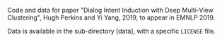 Code and data for paper "Dialog Intent Induction with Deep Multi-View Clustering", Hugh Perkins and Yi Yang, 2019, to appear in EMNLP 2019.

Data is available in the sub-directory [data], with a specific `LICENSE` file.
